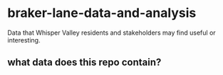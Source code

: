 # braker-lane-data-and-analysis
 Data that Whisper Valley residents and stakeholders may find useful or interesting.

## what data does this repo contain?
